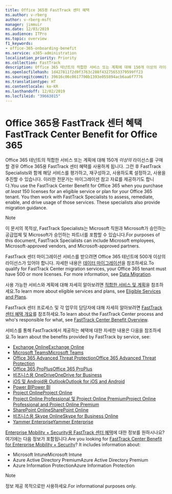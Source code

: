 ```yaml
---
title: Office 365용 FastTrack 센터 혜택
ms.author: v-rberg
author: v-rberg-msft
manager: jimmuir
ms.date: 12/03/2019
ms.audience: ITPro
ms.topic: overview
f1_keywords:
- office-365-onboarding-benefit
ms.service: o365-administration
localization_priority: Priority
ms.collection: FastTrack
description: Office 365 테넌트의 적합한 서비스 또는 계획에 대해 150개 이상의 라이선스를 구매할 경우 Office 365용 FastTrack 센터 혜택를 사용하게 됩니다. 그런 후 FastTrack Specialists와 함께 해당 서비스를 평가하고, 재구성하고, 사용하도록 설정하고, 사용을 추진할 수 있습니다. 이러한 전문가는 마이그레이션 참고 자료를 제공하기도 합니다.
ms.openlocfilehash: 1d427811f2d9f3763c288f43275653379599ff23
ms.sourcegitcommit: 39616c06c0617700b1393e055894acb6aa6f7776
ms.translationtype: HT
ms.contentlocale: ko-KR
ms.lasthandoff: 12/02/2019
ms.locfileid: "39663015"
---
```

# <a name="fasttrack-center-benefit-for-office-365"></a><span data-ttu-id="4f33a-105">Office 365용 FastTrack 센터 혜택</span><span class="sxs-lookup"><span data-stu-id="4f33a-105">FastTrack Center Benefit for Office 365</span></span>

<span data-ttu-id="4f33a-p102">Office 365 테넌트의 적합한 서비스 또는 계획에 대해 150개 *이상의* 라이선스를 구매할 경우 Office 365용 FastTrack 센터 혜택를 사용하게 됩니다. 그런 후 FastTrack Specialists와 함께 해당 서비스를 평가하고, 재구성하고, 사용하도록 설정하고, 사용을 추진할 수 있습니다. 이러한 전문가는 마이그레이션 참고 자료를 제공하기도 합니다.</span><span class="sxs-lookup"><span data-stu-id="4f33a-p102">You use the FastTrack Center Benefit for Office 365 when you purchase  *at least*  150 licenses for an eligible service or plan for your Office 365 tenant. You then work with FastTrack Specialists to assess, remediate, enable, and drive usage of those services. These specialists also provide migration guidance.</span></span> 
  
> [!NOTE]
> <span data-ttu-id="4f33a-109">이 문서의 목적상, FastTrack Specialists는 Microsoft 직원과 Microsoft가 승인하는 공급업체 및 Microsoft가 승인하는 파트너를 포함할 수 있습니다.</span><span class="sxs-lookup"><span data-stu-id="4f33a-109">For purposes of this document, FastTrack Specialists can include Microsoft employees, Microsoft-approved vendors, and Microsoft-approved partners.</span></span> 
  
<span data-ttu-id="4f33a-p103">FastTrack 센터 마이그레이션 서비스를 받으려면 Office 365 테넌트에 500개 이상의 라이선스가 있어야 합니다. 자세한 내용은 [데이터 마이그레이션](O365-data-migration.md)을 참조하세요.</span><span class="sxs-lookup"><span data-stu-id="4f33a-p103">To qualify for FastTrack Center migration services, your Office 365 tenant must have 500 or more licenses. For more information, see [Data Migration](O365-data-migration.md).</span></span>
  
<span data-ttu-id="4f33a-112">사용 가능한 서비스와 계획에 대해 자세히 알아보려면 [적합한 서비스 및 계획](M365-eligible-services-and-plans.md)을 참조하세요.</span><span class="sxs-lookup"><span data-stu-id="4f33a-112">To learn more about eligible services and plans, see [Eligible Services and Plans](M365-eligible-services-and-plans.md).</span></span>
  
<span data-ttu-id="4f33a-113">FastTrack 센터 프로세스 및 각 업무의 담당자에 대해 자세히 알아보려면 [FastTrack 센터 혜택 개요](O365-fasttrack-benefit-overview.md)를 참조하세요.</span><span class="sxs-lookup"><span data-stu-id="4f33a-113">To learn about the FastTrack Center process and who's responsible for what, see [FastTrack Center Benefit Overview](O365-fasttrack-benefit-overview.md).</span></span>

<span data-ttu-id="4f33a-114">서비스를 통해 FastTrack에서 제공하는 혜택에 대한 자세한 내용은 다음을 참조하세요.</span><span class="sxs-lookup"><span data-stu-id="4f33a-114">To learn about the benefits provided by FastTrack by service, see:</span></span>

- [<span data-ttu-id="4f33a-115">Exchange Online</span><span class="sxs-lookup"><span data-stu-id="4f33a-115">Exchange Online</span></span>](O365-fasttrack-responsibilities.md#exchange-online)
- [<span data-ttu-id="4f33a-116">Microsoft Teams</span><span class="sxs-lookup"><span data-stu-id="4f33a-116">Microsoft Teams</span></span>](O365-fasttrack-responsibilities.md#microsoft-teams)
- [<span data-ttu-id="4f33a-117">Office 365 Advanced Threat Protection</span><span class="sxs-lookup"><span data-stu-id="4f33a-117">Office 365 Advanced Threat Protection</span></span>](O365-fasttrack-responsibilities.md#office-365-advanced-threat-protection)
- [<span data-ttu-id="4f33a-118">Office 365 ProPlus</span><span class="sxs-lookup"><span data-stu-id="4f33a-118">Office 365 ProPlus</span></span>](O365-fasttrack-responsibilities.md#office-365-proplus)
- [<span data-ttu-id="4f33a-119">비즈니스용 OneDrive</span><span class="sxs-lookup"><span data-stu-id="4f33a-119">OneDrive for Business</span></span>](O365-fasttrack-responsibilities.md#onedrive-for-business)
- [<span data-ttu-id="4f33a-120">iOS 및 Android용 Outlook</span><span class="sxs-lookup"><span data-stu-id="4f33a-120">Outlook for iOS and Android</span></span>](O365-fasttrack-responsibilities.md#outlook-for-ios-and-android)
- [<span data-ttu-id="4f33a-121">Power BI</span><span class="sxs-lookup"><span data-stu-id="4f33a-121">Power BI</span></span>](O365-fasttrack-responsibilities.md#power-bi)
- [<span data-ttu-id="4f33a-122">Project Online</span><span class="sxs-lookup"><span data-stu-id="4f33a-122">Project Online</span></span>](O365-fasttrack-responsibilities.md#project-online)
- [<span data-ttu-id="4f33a-123">Project Online Professional 및 Project Online Premium</span><span class="sxs-lookup"><span data-stu-id="4f33a-123">Project Online Professional and Project Online Premium</span></span>](O365-fasttrack-responsibilities.md#project-online-professional-and-project-online-premium)
- [<span data-ttu-id="4f33a-124">SharePoint Online</span><span class="sxs-lookup"><span data-stu-id="4f33a-124">SharePoint Online</span></span>](O365-fasttrack-responsibilities.md#sharepoint-online)
- [<span data-ttu-id="4f33a-125">비즈니스용 Skype Online</span><span class="sxs-lookup"><span data-stu-id="4f33a-125">Skype for Business Online</span></span>](O365-fasttrack-responsibilities.md#skype-for-business-online)
- [<span data-ttu-id="4f33a-126">Yammer Enterprise</span><span class="sxs-lookup"><span data-stu-id="4f33a-126">Yammer Enterprise</span></span>](O365-fasttrack-responsibilities.md#yammer-enterprise)
  
<span data-ttu-id="4f33a-p104">[Enterprise Mobility + Security용 FastTrack 센터 혜택](EMS-fasttrack-benefit-for-EMS.md)에 대한 정보를 원하시나요? 여기에는 다음 정보가 포함됩니다.</span><span class="sxs-lookup"><span data-stu-id="4f33a-p104">Are you looking for [FastTrack Center Benefit for Enterprise Mobility + Security](EMS-fasttrack-benefit-for-EMS.md)? It includes information about:</span></span>
  
- <span data-ttu-id="4f33a-129">Microsoft Intune</span><span class="sxs-lookup"><span data-stu-id="4f33a-129">Microsoft Intune</span></span>    
- <span data-ttu-id="4f33a-130">Azure Active Directory Premium</span><span class="sxs-lookup"><span data-stu-id="4f33a-130">Azure Active Directory Premium</span></span> 
- <span data-ttu-id="4f33a-131">Azure Information Protection</span><span class="sxs-lookup"><span data-stu-id="4f33a-131">Azure Information Protection</span></span>
    
> [!NOTE]
> <span data-ttu-id="4f33a-132">정보 제공 목적으로만 사용하세요.</span><span class="sxs-lookup"><span data-stu-id="4f33a-132">For informational purposes only.</span></span> 
